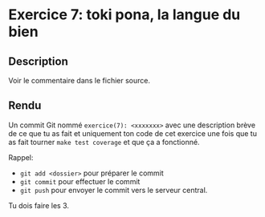 # Exercice 7: toki pona, la langue du bien

## Description

Voir le commentaire dans le fichier source.

## Rendu

Un commit Git nommé `exercice(7): <xxxxxxx>` avec une description brève de ce que tu as fait et uniquement ton code de cet exercice une fois que tu as fait tourner `make test coverage` et que ça a fonctionné.

Rappel:

- `git add <dossier>` pour préparer le commit
- `git commit` pour effectuer le commit
- `git push` pour envoyer le commit vers le serveur central.

Tu dois faire les 3.
